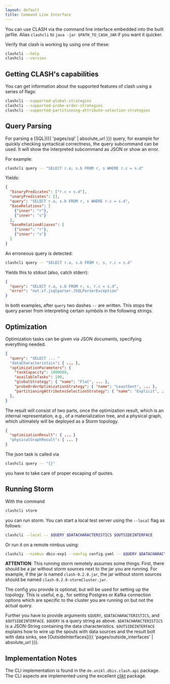 ```yaml
---
layout: default
title: Command Line Interface
---
```


You can use CLASH via the command line interface embedded into the built jarfile. Alias `clashcli` to `java -jar $PATH_TO_CASH_JAR` if you want it quicker.

Verify that clash is working by using one of these:

```bash
clashcli --help
clashcli --version
```

## Getting CLASH's capabilities

You can get information about the supported features of clash using a series of flags:

```bash
clashcli --supported-global-strategies
clashcli --supported-probe-order-strategies
clashcli --supported-partitioning-attribute-selection-strategies
```

## Query Parsing

For parsing a [SQL]({{ 'pages/sql' | absolute_url }}) query, for example for quickly checking syntactical correctness, the query subcommand can be used. It will show the interpreted subcommand as JSON or show an error.

For example:

```bash
clashcli query -- "SELECT r.a, s.b FROM r, s WHERE r.c = s.d"
```

Yields:

```json
{
  "binaryPredicates": ["r.c = s.d"],
  "unaryPredicates": [],
  "query": "SELECT r.a, s.b FROM r, s WHERE r.c = s.d",
  "baseRelations": [
    {"inner": "r"},
    {"inner": "s"}
  ],
  "baseRelationAliases": [
    {"inner": "r"},
    {"inner": "s"}
  ]
}
```

An erroneous query is detected:

```bash
clashcli query -- "SELECT r.a, s.b FROM r, s, r.c = s.d"
```

Yields this to stdout (also, catch stderr):

```json
{
  "query": "SELECT r.a, s.b FROM r, s, r.c = s.d",
  "error": "net.sf.jsqlparser.JSQLParserException"
}
```

In both examples, after `query` two dashes `--` are written. This stops the query parser from interpreting certain symbols in the following strings.

## Optimization

Optimization tasks can be given via JSON documents, specifying everything needed.

```json
{
  "query": "SELECT ... "
  "dataCharacteristics": { ... },
  "optimizationParameters": {
    "taskCapacity": 1000000,
    "availableTasks": 100,
    "globalStrategy": { "name": "Flat", ... },
    "probeOrderOptimizationStrategy": { "name": "LeastSent", ... },
    "partitioningAttributesSelectionStrategy": { "name": "Explicit", ... }
  },
}
```

The result will consist of two parts, once the optimization result, which is an internal representation, e.g., of a materialization tree, and a physical graph, which ultimately will be deployed as a Storm topology.

```json
{
  "optimizationResult": { ... }
  "physicalGraphResult": { ... }
}
```

The json task is called via

```bash
clashcli query -- "{}"
```

you have to take care of proper escaping of quotes.

## Running Storm

With the command

```bash
clashcli storm
```

you can run storm. You can start a local test server using the `--local` flag as follows:

```bash
clashcli --local -- $QUERY $DATACHARACTERISTICS $OUTSIDEINTERFACE
```

Or run it on a remote nimbus using:

```bash
clashcli --nimbus dbis-exp1 --config config.yaml -- $QUERY $DATACHARACTERISTICS $OUTSIDEINTERFACE
```

**ATTENTION**: This running storm remotely assumes some things: First, there should be a jar without storm sources next to the jar you are running. For example, if the jar is named `clash-0.2.0.jar`, the jar without storm sources should be named `clash-0.2.0-stormCluster.jar`.

The config you provide is optional, but will be used for setting up the topology. This is useful, e.g., for setting Postgres or Kafka connection options which are specific to the cluster you are running on but not the actual query.

Further you have to provide arguments `$QUERY`, `$DATACHARACTERISTICS`, and `$OUTSIDEINTERFACE`. `$QUERY` is a query string as above. `$DATACHARACTERISTICS` is a JSON-String containing the data characteristics. `$OUTSIDEINTERFACE` explains how to wire up the spouts with data sources and the result bolt with data sinks, see [OutsideInterfaces]({{ 'pages/outside_interfaces' | absolute_url }}).




## Implementation Notes

The CLI implementation is found in the `de.unikl.dbis.clash.api` package. The CLI aspects are implemented using the excellent [clikt](https://ajalt.github.io/clikt) package.